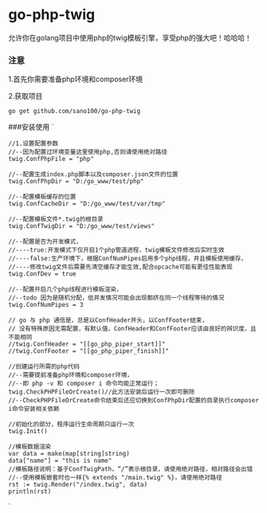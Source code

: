 # go-php-twig
允许你在golang项目中使用php的twig模板引擎，享受php的强大吧！哈哈哈！

### 注意
1.首先你需要准备php环境和composer环境

2.获取项目

`go get github.com/sano100/go-php-twig`

###安装使用
`

 	//1.设置配置参数
 	//--因为配置过环境变量这里使用php,否则请使用绝对路径
 	twig.ConfPhpFile = "php"
 	
 	//--配置生成index.php脚本以及composer.json文件的位置
 	twig.ConfPhpDir = "D:/go_www/test/php"
 	
 	//--配置模板缓存的位置
 	twig.ConfCacheDir = "D:/go_www/test/var/tmp"
 	
 	//--配置模板文件*.twig的根目录
 	twig.ConfTwigDir = "D:/go_www/test/views"
 	
 	//--配置是否为开发模式，
 	//----true:开发模式下仅开启1个php管道进程，twig模板文件修改后实时生效
 	//----false:生产环境下，根据ConfNumPipes启用多个php线程，并且模板使用缓存，
 	//----修改twig文件后需要先清空缓存才能生效,配合opcache可能有更佳性能表现
 	twig.ConfDev = true
 	
 	//--配置开启几个php线程进行模板渲染，
 	//--todo 因为是随机分配，低并发情况可能会出现都挤在同一个线程等待的情况
 	twig.ConfNumPipes = 3
 	
 	// go 与 php 通信是，总是以ConfHeader开头，以ConfFooter结束，
 	// 没有特殊原因无需配置，有默认值，ConfHeader和ConfFooter应该由良好的辨识度，且不能相同
 	//twig.ConfHeader = "[[go_php_piper_start]]"
 	//twig.ConfFooter = "[[go_php_piper_finish]]"
 
 	//创建运行所需的php代码
 	//--需要提前准备php环境和composer环境，
 	//--即 php -v 和 composer i 命令均能正常运行；
 	twig.CheckPHPFileOrCreate()//此方法安装后运行一次即可删除
 	//--CheckPHPFileOrCreate命令结束后还应切换到ConfPhpDir配置的目录执行composer i命令安装相关依赖
 
 	//初始化的部分，程序运行生命周期只运行一次
 	twig.Init()
 
 	//模板数据渲染
 	var data = make(map[string]string)
 	data["name"] = "this is name"
 	//模板路径说明：基于ConfTwigPath，“/”表示根目录，请使用绝对路径，相对路径会出错
 	//--使用模板嵌套时也一样{% extends "/main.twig" %}，请使用绝对路径
 	rst := twig.Render("/index.twig", data)
 	println(rst)
 `